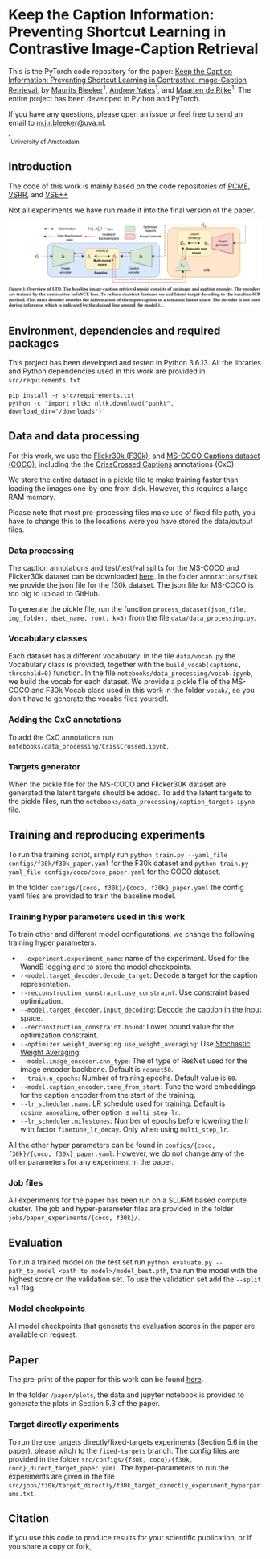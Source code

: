 # Keep the Caption Information: Preventing Shortcut Learning in Contrastive Image-Caption Retrieval

This is the PyTorch code repository for the paper: [Keep the Caption Information: Preventing Shortcut Learning in Contrastive Image-Caption Retrieval](https://arxiv.org/abs/2204.13382), by [Maurits Bleeker](https://mauritsbleeker.github.io)<sup>1</sup>, [Andrew Yates](https://andrewyates.net)<sup>1</sup>, and [Maarten de Rijke](https://staff.fnwi.uva.nl/m.derijke/)<sup>1</sup>.
The entire project has been developed in Python and PyTorch.

If you have any questions,  please open an issue or feel free to send an email to m.j.r.bleeker@uva.nl.

<sup>1</sup><sub>University of Amsterdam</sub>

## Introduction

The code of this work is mainly based on the code repositories of [PCME](https://github.com/naver-ai/pcme), [VSRR](https://github.com/KunpengLi1994/VSRN), and [VSE++](https://github.com/fartashf/vsepp)  

Not all experiments we have run made it into the final version of the paper.


![alt text](paper/images/overview.png)

## Environment, dependencies and required packages

This project has been developed and tested in Python 3.6.13.
All the libraries and Python dependencies used in this work are provided in `src/requirements.txt`

```
pip install -r src/requirements.txt
python -c 'import nltk; nltk.download("punkt", download_dir="/downloads")'
```
 
## Data and data processing

For this work, we use the [Flickr30k (F30k)](https://shannon.cs.illinois.edu/DenotationGraph/), and [MS-COCO Captions dataset (COCO)](https://github.com/tylin/coco-caption), including the the [CrissCrossed Captions](https://github.com/google-research-datasets/Crisscrossed-Captions) annotations (CxC).

We store the entire dataset in a pickle file to make training faster than loading the images one-by-one from disk. However, this requires a large RAM memory.

Please note that most pre-processing files make use of fixed file path, you have to change this to the locations were you have stored the data/output files. 

### Data processing

The caption annotations and test/test/val splits for the MS-COCO and Flicker30k dataset can be downloaded [here](http://cs.stanford.edu/people/karpathy/deepimagesent/caption_datasets.zip).
In the folder `annotations/f30k` we provide the json file for the f30k dataset. The json file for MS-COCO is too big to upload to GitHub. 

To generate the pickle file, run the function `process_dataset(json_file, img_folder, dset_name, root, k=5)`  from the file `data/data_processing.py`.    

### Vocabulary classes 

Each dataset has a different vocabulary. In the file `data/vocab.py` the Vocabulary class is provided, together with the `build_vocab(captions, threshold=0)` function. 
In the file `notebooks/data_processing/vocab.ipynb`, we build the vocab for each dataset.
We provide a pickle file of the MS-COCO and F30k Vocab class used in this work in the folder `vocab/`, so you don't have to generate the vocabs files yourself.

### Adding the CxC annotations

To add the CxC annotations run `notebooks/data_processing/CrissCrossed.ipynb`.

### Targets generator

When the pickle file for the MS-COCO and Flicker30K dataset are generated the latent targets should be added.
To add the latent targets to the pickle files, run the `notebooks/data_processing/caption_targets.ipynb` file.

## Training and reproducing experiments 

To run the training script, simply run `python train.py --yaml_file configs/f30k/f30k_paper.yaml` for the F30k dataset and
`python train.py --yaml_file configs/coco/coco_paper.yaml` for the COCO dataset.

In the folder `configs/{coco, f30k}/{coco, f30k}_paper.yaml` the config yaml files are provided to train the baseline model. 

### Training hyper parameters used in this work

To train other and different model configurations, we change the following training hyper parameters.
 
- `--experiment.experiment_name`: name of the experiment. Used for the WandB logging and to store the model checkpoints.
- `--model.target_decoder.decode_target`: Decode a target for the caption representation.
- `--recconstruction_constraint.use_constraint`:  Use constraint based optimization.
- `--model.target_decoder.input_decoding`: Decode the caption in the input space.
- `--recconstruction_constraint.bound`: Lower bound value for the optimization constraint. 
- `--optimizer.weight_averaging.use_weight_averaging`: Use [Stochastic Weight Averaging](https://pytorch.org/blog/stochastic-weight-averaging-in-pytorch/). 
- `--model.image_encoder.cnn_type`: The of type of ResNet used for the image encoder backbone. Default is `resnet50`.
- `--train.n_epochs`: Number of training epcohs. Default value is `60`.
- `--model.caption_encoder.tune_from_start`: Tune the word embeddings for the caption encoder from the start of the training.
- `--lr_scheduler.name`: LR schedule used for training. Default is `cosine_annealing`, other option is `multi_step_lr`.
- `--lr_scheduler.milestones`: Number of epochs before lowering the lr with factor `finetune_lr_decay`. Only when using `multi_step_lr`.

All the other hyper parameters can be found in `configs/{coco, f30k}/{coco, f30k}_paper.yaml`. However, we do not change any of the other parameters for any experiment in the paper.

### Job files

All experiments for the paper has been run on a SLURM based compute cluster.
The job and hyper-parameter files are provided in the folder `jobs/paper_experiments/{coco, f30k}/`.

## Evaluation

To run a trained model on the test set run `python evaluate.py --path_to_model <path to model>/model_best.pth`, the run the model with the highest score on the validation set.
To use the validation set add the `--split val` flag. 

### Model checkpoints

All model checkpoints that generate the evaluation scores in the paper are available on request.

## Paper 

The pre-print of the paper for this work can be found [here](https://arxiv.org/abs/2204.13382). 

In the folder `/paper/plots`, the data and jupyter notebook is provided to generate the plots in Section 5.3 of the paper.

### Target directly experiments

To run the use targets directly/fixed-targets experiments (Section 5.6 in the paper), please witch to the `fixed-targets` branch. 
The config files are provided in the folder `src/configs/{f30k, coco}/{f30k, coco}_direct_target_paper.yaml`.
The hyper-parameters to run the experiments are given in the file `src/jobs/f30k/target_directly/f30k_target_directly_experiment_hyperparams.txt`.

## Citation

If you use this code to produce results for your scientific publication, or if you share a copy or fork,


```

```

